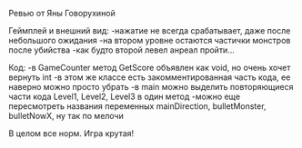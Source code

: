 Ревью от Яны Говорухиной

Геймплей и внешний вид:
-нажатие не всегда срабатывает, даже после небольшого ожидания
-на втором уровне остаются частички монстров после убийства
-как будто второй левел анреал пройти...

Код: 
-в GameCounter метод GetScore объявлен как void, но очень хочет вернуть int
-в этом же классе есть закомментированная часть кода, ее наверно можно просто убрать
-в main можно выделить повторяющиеся части кода Level1, Level2, Level3 в один метод
-можно еще пересмотреть названия переменных mainDirection, bulletMonster, bulletNowX, ну так по мелочи

В целом все норм. Игра крутая!